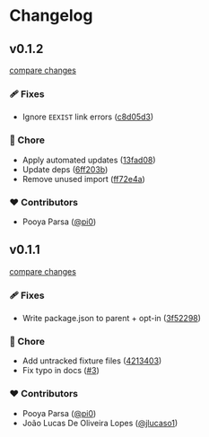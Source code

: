 # Changelog

## v0.1.2

[compare changes](https://github.com/unjs/nf3/compare/v0.1.1...v0.1.2)

### 🩹 Fixes

- Ignore `EEXIST` link errors ([c8d05d3](https://github.com/unjs/nf3/commit/c8d05d3))

### 🏡 Chore

- Apply automated updates ([13fad08](https://github.com/unjs/nf3/commit/13fad08))
- Update deps ([6ff203b](https://github.com/unjs/nf3/commit/6ff203b))
- Remove unused import ([ff72e4a](https://github.com/unjs/nf3/commit/ff72e4a))

### ❤️ Contributors

- Pooya Parsa ([@pi0](https://github.com/pi0))

## v0.1.1

[compare changes](https://github.com/unjs/nf3/compare/v0.1.0...v0.1.1)

### 🩹 Fixes

- Write package.json to parent + opt-in ([3f52298](https://github.com/unjs/nf3/commit/3f52298))

### 🏡 Chore

- Add untracked fixture files ([4213403](https://github.com/unjs/nf3/commit/4213403))
- Fix typo in docs ([#3](https://github.com/unjs/nf3/pull/3))

### ❤️ Contributors

- Pooya Parsa ([@pi0](https://github.com/pi0))
- João Lucas De Oliveira Lopes ([@jlucaso1](https://github.com/jlucaso1))
